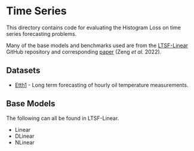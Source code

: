 # Time Series

This directory contains code for evaluating the Histogram Loss on time series forecasting problems.

Many of the base models and benchmarks used are from the [LTSF-Linear](https://github.com/cure-lab/LTSF-Linear) GitHub repository and corresponding [paper](https://arxiv.org/pdf/2205.13504.pdf) (Zeng *et al.* 2022).

## Datasets
 - [Etth1](https://paperswithcode.com/sota/time-series-forecasting-on-etth1-720) - Long term forecasting of hourly oil temperature measurements.

## Base Models

The following can all be found in LTSF-Linear.
 - Linear
 - DLinear
 - NLinear
